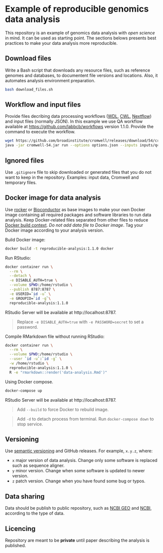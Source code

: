# Example of reproducible genomics data analysis

This repository is an example of genomics data analysis with *open science* in mind.
It can be used as starting point.
The sections belows presents best practices to make your data analysis more reproducible.

## Download files

Write a Bash script that downloads any resource files, such as reference genomes and databases, to documentent file versions and locations.
Also, it automates analysis environment preparation.

```bash
bash download_files.sh
```

## Workflow and input files

Provide files decribing data processing workflows ([WDL](http://www.openwdl.org), [CWL](https://www.commonwl.org), [Nextflow](https://www.nextflow.io)) and input files (normally JSON).
In this example we use QA workflow available at <https://github.com/labbcb/workflows> version 1.1.0.
Provide the command to execute the workflow.

```bash
wget https://github.com/broadinstitute/cromwell/releases/download/54/cromwell-54.jar
java -jar cromwell-54.jar run --options options.json --inputs inputs/qc.inputs.json workflows/qc.wdl
```

## Ignored files

Use `.gitignore` file to skip downloaded or generated files that you do not want to keep in the repository.
Examples: input data, Cromwell and temporary files.

## Docker image for data analysis

Use [rocker](https://hub.docker.com/u/rocker) or [Bioconductor](https://bioconductor.org/help/docker/) as base images to make your own Docker image containing all required packages and software libraries to run data analysis.
Keep Docker-related files separated from other files to reduce [Docker build context](https://docs.docker.com/develop/develop-images/dockerfile_best-practices/#understand-build-context).
*Do not add data file to Docker image*.
Tag your Docker image according to your analysis version.

Build Docker image:

```bash
docker build -t reproducible-analysis:1.1.0 docker
```

Run RStudio:

```bash
docker container run \
  --rm \
  --detach \
  -e DISABLE_AUTH=true \
  --volume $PWD:/home/rstudio \
  --publish 8787:8787 \
  -e USERID=`id -u` \
  -e GROUPID=`id -g`\
  reproducible-analysis:1.1.0
```

RStudio Server will be available at http://localhost:8787.

> Replace `-e DISABLE_AUTH=true` with `-e PASSWORD=secret` to set a password.

Compile RMarkdown file without running RStudio:

```bash
docker container run \
  --rm \
  --volume $PWD:/home/rstudio \
  --user `id -u`:`id -g` \
  -w /home/rstudio \
  reproducible-analysis:1.1.0 \
  R -e "rmarkdown::render('data-analysis.Rmd')"
```

Using Docker compose.

```bash
docker-compose up
```

RStudio Server will be available at http://localhost:8787.

> Add `--build` to force Docker to rebuild image.

> Add `-d` to detach process from terminal. Run `docker-compose down` to stop service.


## Versioning

Use [semantic versioning](https://semver.org) and GitHub releases.
For example, `x.y.z`, where:

- `x` major version of data analysis. Change only some software is replaced such as sequence aligner.
- `y` minor version. Change when some software is updated to newer version.
- `z` patch version. Change when you have found some bug or typos.

## Data sharing

Data should be publish to public repository, such as [NCBI GEO](https://www.ncbi.nlm.nih.gov/geo/) and [NCBI](https://www.ncbi.nlm.nih.gov/sra), according to the type of data.

## Licencing

Repository are meant to be **private** until paper describing the analysis is published.
